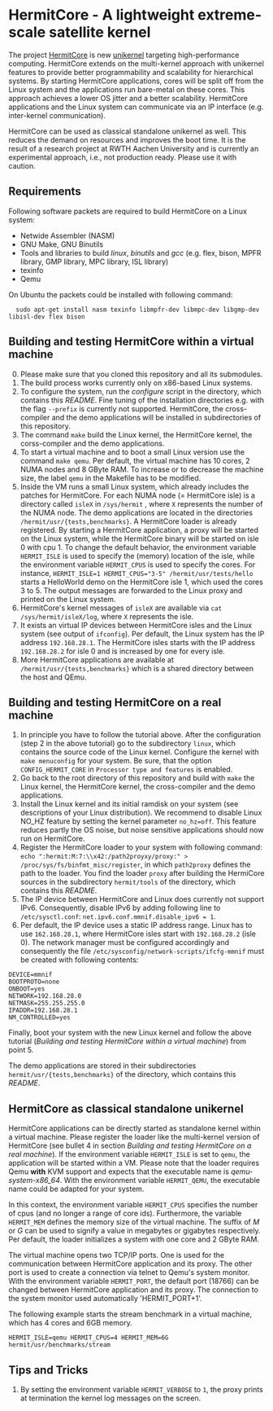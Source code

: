 # HermitCore - A lightweight extreme-scale satellite kernel

The project [HermitCore](http://www.hermitcore.org) is new [unikernel](http://unikernel.org) targeting high-performance computing.
HermitCore extends on the multi-kernel approach with unikernel features to provide better programmability and scalability for hierarchical systems.
By starting HermitCore applications, cores will be split off from the Linux system and the applications run bare-metal on these cores.
This approach achieves a lower OS jitter and a better scalability.
HermitCore applications and the Linux system can communicate via an IP interface (e.g. inter-kernel communication).

HermitCore can be used as classical standalone unikernel as well.
This reduces the demand on resources and improves the boot time.
It is the result of a research project at RWTH Aachen University and is currently an experimental approach, i.e., not production ready.
Please use it with caution.

## Requirements

Following software packets are required to build HermitCore on a Linux system:

* Netwide Assembler (NASM)
* GNU Make, GNU Binutils
* Tools and libraries to build *linux*, *binutils* and *gcc* (e.g. flex, bison, MPFR library, GMP library, MPC library, ISL library)
* texinfo
* Qemu

On Ubuntu the packets could be installed with following command:
```
  sudo apt-get install nasm texinfo libmpfr-dev libmpc-dev libgmp-dev libisl-dev flex bison
```

## Building and testing HermitCore within a virtual machine

0. Please make sure that you cloned this repository and all its submodules.
1. The build process works currently only on x86-based Linux systems.
2. To configure the system, run the *configure* script in the directory, which contains this *README*. Fine tuning of the installation directories e.g. with the flag `--prefix` is currently not supported. HermitCore, the cross-compiler and the demo applications will be installed in subdirectories of this repository.
3. The command `make` build the Linux kernel, the HermitCore kernel, the corss-compiler and the demo applications.
4. To start a virtual machine and to boot a small Linux version use the command `make qemu`. Per default, the virtual machine has 10 cores, 2 NUMA nodes and 8 GByte RAM. To increase or to decrease the machine size, the label `qemu` in the Makefile has to be modified.
5. Inside the VM runs a small Linux system, which already includes the patches for HermitCore. For each NUMA node (= HermitCore isle) is a directory called `isleX` in `/sys/hermit` , where `X` represents the number of the NUMA node. The demo applications are located in the directories `/hermit/usr/{tests,benchmarks}`. A HermitCore loader is already registered. By starting a HermitCore application, a proxy will be started on the Linux system, while the HermitCore binary will be started on isle 0 with cpu 1. To change the default behavior, the environment variable `HERMIT_ISLE` is used to specify the (memory) location of the isle, while the environment variable `HERMIT_CPUS` is used to specify the cores. For instance, `HERMIT_ISLE=1 HERMIT_CPUS="3-5" /hermit/usr/tests/hello` starts a HelloWorld demo on the HermitCore isle 1, which used the cores 3 to 5. The output messages are forwarded to the Linux proxy and printed on the Linux system.
6. HermitCore's kernel messages of `isleX` are available via `cat /sys/hermit/isleX/log`, where `X` represents the isle.
7. It exists an virtual IP devices between HermitCore isles and the Linux system (see output of `ifconfig`). Per default, the Linux system has the IP address `192.168.28.1`. The HermitCore isles starts with the IP address `192.168.28.2` for isle 0 and is increased by one for every isle.
8. More HermitCore applications are available at `/hermit/usr/{tests,benchmarks}` which is a shared directory between the host and QEmu.

## Building and testing HermitCore on a real machine

1. In principle you have to follow the tutorial above. After the configuration (step 2 in the above tutorial) go to the subdirectory `linux`, which contains the source code of the Linux kernel. Configure the kernel with `make menuconfig` for your system. Be sure, that the option `CONFIG_HERMIT_CORE` in `Processor type and features` is enabled.
2. Go back to the root directory of this repository and build with `make` the Linux kernel, the HermitCore kernel, the cross-compiler and the demo applications.
3. Install the Linux kernel and its initial ramdisk on your system (see descriptions of your Linux distribution). We recommend to disable Linux NO_HZ feature by setting the kernel parameter `no_hz=off`. This feature reduces partly the OS noise, but noise sensitive applications should now run on HermitCore.
4. Register the HermitCore loader to your system with following command: `echo ":hermit:M:7:\\x42:/path2proyxy/proxy:" > /proc/sys/fs/binfmt_misc/register`, in which `path2proxy` defines the path to the loader. You find the loader `proxy` after building the HermiCore sources in the subdirectory `hermit/tools` of the directory, which contains this *README*.
5. The IP device between HermitCore and Linux does currently not support IPv6. Consequently, disable IPv6 by adding following line to `/etc/sysctl.conf`: `net.ipv6.conf.mmnif.disable_ipv6 = 1`.
6. Per default, the IP device uses a static IP address range. Linux has to use `162.168.28.1`, where HermitCore isles start with `192.168.28.2` (isle 0). The network manager must be configured accordingly and consequently the file `/etc/sysconfig/network-scripts/ifcfg-mmnif` must be created with following contents:
```
DEVICE=mmnif
BOOTPROTO=none
ONBOOT=yes
NETWORK=192.168.28.0
NETMASK=255.255.255.0
IPADDR=192.168.28.1
NM_CONTROLLED=yes
```
Finally, boot your system with the new Linux kernel and follow the above tutorial (*Building and testing HermitCore within a virtual machine*) from point 5.

The demo applications are stored in their subdirectories `hermit/usr/{tests,benchmarks}` of the directory, which contains this *README*.

## HermitCore as classical standalone unikernel

HermitCore applications can be directly started as standalone kernel within a virtual machine.
Please register the loader like the multi-kernel version of HermitCore (see bullet 4 in section *Building and testing HermitCore on a real machine*).
If the environment variable `HERMIT_ISLE` is set to `qemu`, the application will be started within a VM.
Please note that the loader requires Qemu **with** KVM support and expects that the executable name is *qemu-system-x86_64*.
With the environment variable `HERMIT_QEMU`, the executable name could be adapted for your system.

In this context, the environment variable `HERMIT_CPUS` specifies the number of cpus (and no longer a range of core ids).
Furthermore, the variable `HERMIT_MEM` defines the memory size of the virtual machine.
The suffix of *M* or *G* can be used to signify a value in megabytes or gigabytes respectively.
Per default, the loader initializes a system with one core and 2 GByte RAM.

The virtual machine opens two TCP/IP ports.
One is used for the communication between HermitCore application and its proxy.
The other port is used to create a connection via telnet to Qemu's system monitor.
With the environment variable `HERMIT_PORT`, the default port (18766) can be changed between HermitCore application and its proxy.
The connection to the system monitor used automatically 'HERMIT_PORT+1'.

The following example starts the stream benchmark in a virtual machine, which has 4 cores and 6GB memory.
```
HERMIT_ISLE=qemu HERMIT_CPUS=4 HERMIT_MEM=6G hermit/usr/benchmarks/stream
```

## Tips and Tricks

1. By setting the environment variable `HERMIT_VERBOSE` to `1`, the proxy prints at termination the kernel log messages on the screen.
